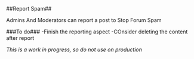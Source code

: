 ##Report Spam##

Admins And Moderators can report a post to Stop Forum Spam

###To do###
-Finish the reporting aspect
-COnsider deleting the content after report

*This is a work in progress, so do not use on production*